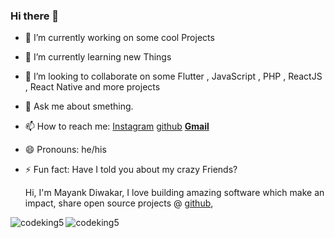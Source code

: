 ### Hi there 👋


- 🔭 I’m currently working on some cool Projects
- 🌱 I’m currently learning new Things 
- 👯 I’m looking to collaborate on some Flutter , JavaScript , PHP , ReactJS , React Native and more projects

- 💬 Ask me about smething.
- 📫 How to reach me: [Instagram](https://www.instagram.com/_mayank__diwakar_) [github](https://github.com/codeking5) [**Gmail**](mailto:mayanksmind@gmail.com)
- 😄 Pronouns: he/his
- ⚡ Fun fact: Have I told you about my crazy Friends?

    Hi, I'm Mayank Diwakar, I love building amazing software which make an impact,
  share open source projects @ [github](https://github.com/codeking5),

<p><img align="left" src="https://github-readme-stats.vercel.app/api/top-langs?username=codeking5&show_icons=true&locale=en&layout=compact" alt="codeking5" /></p>

<p><img align="left" src="https://github-readme-stats.vercel.app/api?username=codeking5&&show_icons=true&title_color=ffffff&icon_color=bb2acf&text_color=daf7dc&bg_color=151515" alt="codeking5" /></p>

